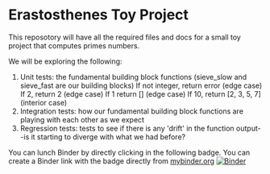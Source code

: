 # Erastosthenes Toy Project 

This reposotory will have all the required files and docs for a small toy project that computes primes numbers.

We will be exploring the following:

1. Unit tests: the fundamental building block functions (sieve_slow and sieve_fast are our building blocks)
   If not integer, return error (edge case)
   If 2, return 2 (edge case)
   If 1 return [] (edge case)
   If 10, return [2, 3, 5, 7] (interior case)
3. Integration tests: how our fundamental building block functions are playing with each other as we expect
4. Regression tests: tests to see if there is any 'drift' in the function output--is it starting to diverge with what we had before?

You can lunch Binder by directly clicking in the following badge. You can create a Binder link with the badge directly from [mybinder.org](mybinder.org)
[![Binder](https://mybinder.org/badge_logo.svg)](https://mybinder.org/v2/gh/UCB-stat-159-s23/facusapienza21-eratosthenes/HEAD?labpath=Eratosthenes.ipynb)
